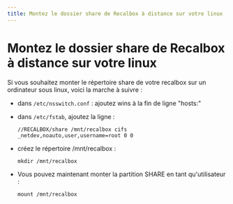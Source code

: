 ```yaml
---
title: Montez le dossier share de Recalbox à distance sur votre linux
---
```


# Montez le dossier share de Recalbox à distance sur votre linux

Si vous souhaitez monter le répertoire share de votre recalbox sur un ordinateur sous linux, voici la marche à suivre :

* dans `/etc/nsswitch.conf` : ajoutez wins à la fin de ligne "hosts:" 
* dans `/etc/fstab`, ajoutez la ligne :

  ```text
  //RECALBOX/share /mnt/recalbox cifs _netdev,noauto,user,username=root 0 0
  ```

* créez le répertoire /mnt/recalbox :

  ```text
  mkdir /mnt/recalbox
  ```

* Vous pouvez maintenant monter la partition SHARE en tant qu'utilisateur :

  ```text
  mount /mnt/recalbox
  ```



